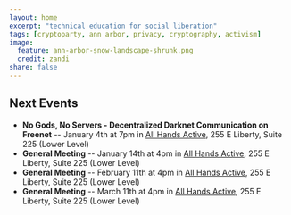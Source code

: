 ```yaml
---
layout: home
excerpt: "technical education for social liberation"
tags: [cryptoparty, ann arbor, privacy, cryptography, activism]
image:
  feature: ann-arbor-snow-landscape-shrunk.png
  credit: zandi
share: false
---
```


## Next Events
* **No Gods, No Servers - Decentralized Darknet Communication on Freenet** -- January 4th at 7pm in [All Hands Active][aha],
255 E Liberty, Suite 225 (Lower Level)
* **General Meeting** -- January 14th at 4pm in [All Hands Active][aha],
255 E Liberty, Suite 225 (Lower Level)
* **General Meeting** -- February 11th at 4pm in [All Hands Active][aha],
255 E Liberty, Suite 225 (Lower Level)
* **General Meeting** -- March 11th at 4pm in [All Hands Active][aha],
255 E Liberty, Suite 225 (Lower Level)

[aha]: http://www.allhandsactive.org/
